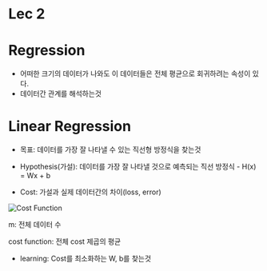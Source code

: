 # Lec 2

# Regression

- 어떠한 크기의 데이터가 나와도 이 데이터들은 전체 평균으로 회귀하려는 속성이 있다.
- 데이터간 관계를 해석하는것



# Linear Regression

- 목표: 데이터를 가장 잘 나타낼 수 있는 직선형 방정식을 찾는것

- Hypothesis(가설): 데이터를 가장 잘 나타낼 것으로 예측되는 직선 방정식 - H(x) = Wx + b

- Cost: 가설과 실제 데이터간의 차이(loss, error)

![Cost Function](https://user-images.githubusercontent.com/23356503/58540467-64a5ab80-8234-11e9-8ec3-dee58530cc23.png)

  m: 전체 데이터 수

  cost function: 전체 cost 제곱의 평균

- learning: Cost를 최소화하는 W, b를 찾는것
